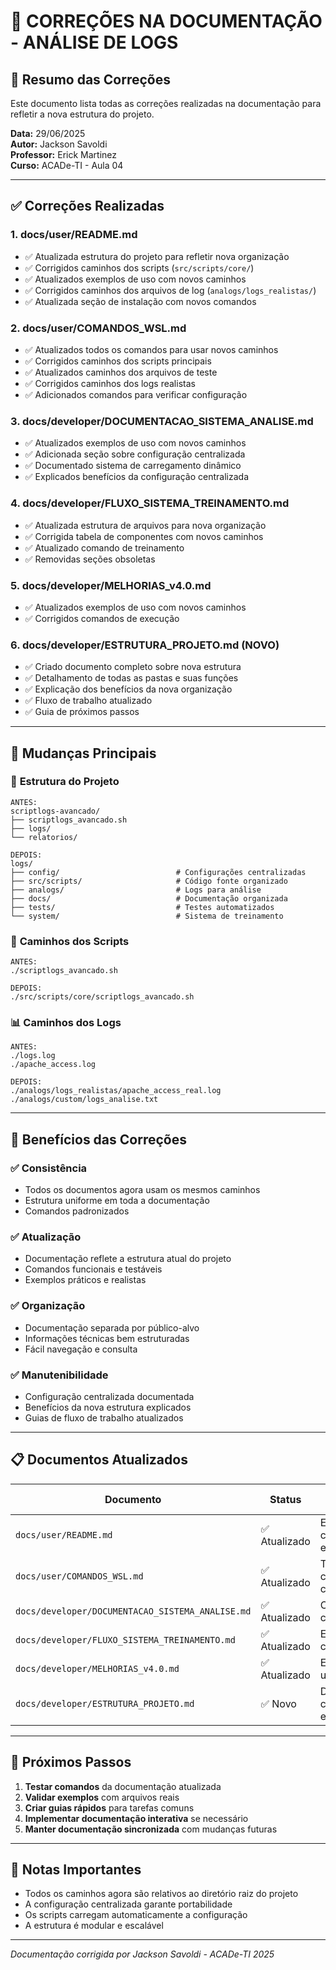 # 📝 CORREÇÕES NA DOCUMENTAÇÃO - ANÁLISE DE LOGS

## 🎯 Resumo das Correções

Este documento lista todas as correções realizadas na documentação para refletir a nova estrutura do projeto.

**Data:** 29/06/2025  
**Autor:** Jackson Savoldi  
**Professor:** Erick Martinez  
**Curso:** ACADe-TI - Aula 04

---

## ✅ Correções Realizadas

### 1. **docs/user/README.md**
- ✅ Atualizada estrutura do projeto para refletir nova organização
- ✅ Corrigidos caminhos dos scripts (`src/scripts/core/`)
- ✅ Atualizados exemplos de uso com novos caminhos
- ✅ Corrigidos caminhos dos arquivos de log (`analogs/logs_realistas/`)
- ✅ Atualizada seção de instalação com novos comandos

### 2. **docs/user/COMANDOS_WSL.md**
- ✅ Atualizados todos os comandos para usar novos caminhos
- ✅ Corrigidos caminhos dos scripts principais
- ✅ Atualizados caminhos dos arquivos de teste
- ✅ Corrigidos caminhos dos logs realistas
- ✅ Adicionados comandos para verificar configuração

### 3. **docs/developer/DOCUMENTACAO_SISTEMA_ANALISE.md**
- ✅ Atualizados exemplos de uso com novos caminhos
- ✅ Adicionada seção sobre configuração centralizada
- ✅ Documentado sistema de carregamento dinâmico
- ✅ Explicados benefícios da configuração centralizada

### 4. **docs/developer/FLUXO_SISTEMA_TREINAMENTO.md**
- ✅ Atualizada estrutura de arquivos para nova organização
- ✅ Corrigida tabela de componentes com novos caminhos
- ✅ Atualizado comando de treinamento
- ✅ Removidas seções obsoletas

### 5. **docs/developer/MELHORIAS_v4.0.md**
- ✅ Atualizados exemplos de uso com novos caminhos
- ✅ Corrigidos comandos de execução

### 6. **docs/developer/ESTRUTURA_PROJETO.md** (NOVO)
- ✅ Criado documento completo sobre nova estrutura
- ✅ Detalhamento de todas as pastas e suas funções
- ✅ Explicação dos benefícios da nova organização
- ✅ Fluxo de trabalho atualizado
- ✅ Guia de próximos passos

---

## 🔄 Mudanças Principais

### 📁 **Estrutura do Projeto**
```
ANTES:
scriptlogs-avancado/
├── scriptlogs_avancado.sh
├── logs/
└── relatorios/

DEPOIS:
logs/
├── config/                          # Configurações centralizadas
├── src/scripts/                     # Código fonte organizado
├── analogs/                         # Logs para análise
├── docs/                            # Documentação organizada
├── tests/                           # Testes automatizados
└── system/                          # Sistema de treinamento
```

### 🔧 **Caminhos dos Scripts**
```
ANTES:
./scriptlogs_avancado.sh

DEPOIS:
./src/scripts/core/scriptlogs_avancado.sh
```

### 📊 **Caminhos dos Logs**
```
ANTES:
./logs.log
./apache_access.log

DEPOIS:
./analogs/logs_realistas/apache_access_real.log
./analogs/custom/logs_analise.txt
```

---

## 🎯 Benefícios das Correções

### ✅ **Consistência**
- Todos os documentos agora usam os mesmos caminhos
- Estrutura uniforme em toda a documentação
- Comandos padronizados

### ✅ **Atualização**
- Documentação reflete a estrutura atual do projeto
- Comandos funcionais e testáveis
- Exemplos práticos e realistas

### ✅ **Organização**
- Documentação separada por público-alvo
- Informações técnicas bem estruturadas
- Fácil navegação e consulta

### ✅ **Manutenibilidade**
- Configuração centralizada documentada
- Benefícios da nova estrutura explicados
- Guias de fluxo de trabalho atualizados

---

## 📋 Documentos Atualizados

| Documento | Status | Principais Mudanças |
|-----------|--------|-------------------|
| `docs/user/README.md` | ✅ Atualizado | Estrutura, caminhos, exemplos |
| `docs/user/COMANDOS_WSL.md` | ✅ Atualizado | Todos os comandos corrigidos |
| `docs/developer/DOCUMENTACAO_SISTEMA_ANALISE.md` | ✅ Atualizado | Configuração centralizada |
| `docs/developer/FLUXO_SISTEMA_TREINAMENTO.md` | ✅ Atualizado | Estrutura e componentes |
| `docs/developer/MELHORIAS_v4.0.md` | ✅ Atualizado | Exemplos de uso |
| `docs/developer/ESTRUTURA_PROJETO.md` | ✅ Novo | Documentação completa da estrutura |

---

## 🚀 Próximos Passos

1. **Testar comandos** da documentação atualizada
2. **Validar exemplos** com arquivos reais
3. **Criar guias rápidos** para tarefas comuns
4. **Implementar documentação interativa** se necessário
5. **Manter documentação sincronizada** com mudanças futuras

---

## 📝 Notas Importantes

- Todos os caminhos agora são relativos ao diretório raiz do projeto
- A configuração centralizada garante portabilidade
- Os scripts carregam automaticamente a configuração
- A estrutura é modular e escalável

---

*Documentação corrigida por Jackson Savoldi - ACADe-TI 2025* 